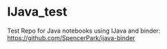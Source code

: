 # IJava_test
Test Repo for Java notebooks using IJava and binder: https://github.com/SpencerPark/ijava-binder
